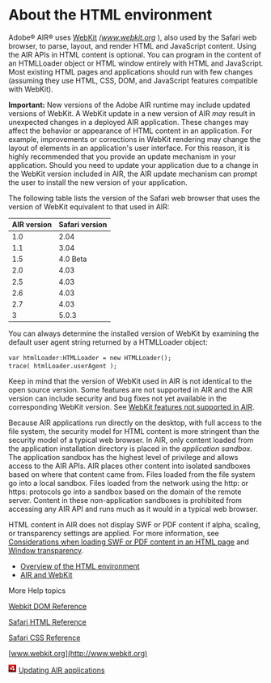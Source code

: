 # About the HTML environment

Adobe® AIR® uses [WebKit](http://www.webkit.org) _(www.webkit.org_ ), also used
by the Safari web browser, to parse, layout, and render HTML and JavaScript
content. Using the AIR APIs in HTML content is optional. You can program in the
content of an HTMLLoader object or HTML window entirely with HTML and
JavaScript. Most existing HTML pages and applications should run with few
changes (assuming they use HTML, CSS, DOM, and JavaScript features compatible
with WebKit).

**Important:** New versions of the Adobe AIR runtime may include updated
versions of WebKit. A WebKit update in a new version of AIR _may_ result in
unexpected changes in a deployed AIR application. These changes may affect the
behavior or appearance of HTML content in an application. For example,
improvements or corrections in WebKit rendering may change the layout of
elements in an application's user interface. For this reason, it is highly
recommended that you provide an update mechanism in your application. Should you
need to update your application due to a change in the WebKit version included
in AIR, the AIR update mechanism can prompt the user to install the new version
of your application.

The following table lists the version of the Safari web browser that uses the
version of WebKit equivalent to that used in AIR:

| AIR version | Safari version |
| ----------- | -------------- |
| 1.0         | 2.04           |
| 1.1         | 3.04           |
| 1.5         | 4.0 Beta       |
| 2.0         | 4.03           |
| 2.5         | 4.03           |
| 2.6         | 4.03           |
| 2.7         | 4.03           |
| 3           | 5.0.3          |

You can always determine the installed version of WebKit by examining the
default user agent string returned by a HTMLLoader object:

    var htmlLoader:HTMLLoader = new HTMLLoader();
    trace( htmlLoader.userAgent );

Keep in mind that the version of WebKit used in AIR is not identical to the open
source version. Some features are not supported in AIR and the AIR version can
include security and bug fixes not yet available in the corresponding WebKit
version. See
[WebKit features not supported in AIR](./webkit-features-not-supported-in-air.md).

Because AIR applications run directly on the desktop, with full access to the
file system, the security model for HTML content is more stringent than the
security model of a typical web browser. In AIR, only content loaded from the
application installation directory is placed in the _application sandbox_. The
application sandbox has the highest level of privilege and allows access to the
AIR APIs. AIR places other content into isolated sandboxes based on where that
content came from. Files loaded from the file system go into a local sandbox.
Files loaded from the network using the http: or https: protocols go into a
sandbox based on the domain of the remote server. Content in these
non-application sandboxes is prohibited from accessing any AIR API and runs much
as it would in a typical web browser.

HTML content in AIR does not display SWF or PDF content if alpha, scaling, or
transparency settings are applied. For more information, see
[Considerations when loading SWF or PDF content in an HTML page](../scripting-the-air-html-container/display-properties-of-htmlloader-objects.md#considerations-when-loading-swf-or-pdf-content-in-an-html-page)
and
[Window transparency](../../client-system-interaction/working-with-air-native-windows/basics-of-native-windows-in-air.md#window-transparency).

- [Overview of the HTML environment](./overview-of-the-html-environment.md)
- [AIR and WebKit](./air-and-webkit.md)

More Help topics

[Webkit DOM Reference](http://developer.apple.com/safari/library/documentation/AppleApplications/Reference/WebKitDOMRef/index.html#//apple_ref/doc/uid/TP40006089)

[Safari HTML Reference](http://developer.apple.com/safari/library/documentation/AppleApplications/Reference/SafariHTMLRef/Introduction.html)

[Safari CSS Reference](http://developer.apple.com/safari/library/documentation/AppleApplications/Reference/SafariCSSRef/Introduction.html)

[www.webkit.org](http://www.webkit.org)

![](../../img/airLinkIndicator.png)
[Updating AIR applications](https://web.archive.org/web/20221230223123/https://help.adobe.com/en_US/air/build/WS5b3ccc516d4fbf351e63e3d118666ade46-7ff2.html)
